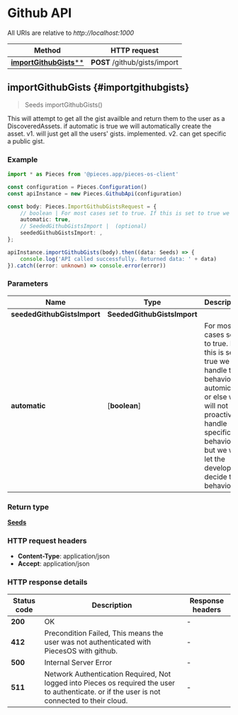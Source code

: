 # Github API

All URIs are relative to *http://localhost:1000*

Method | HTTP request
------------- | -------------
[**importGithubGists****](GithubApi#importgithubgists) | **POST** /github/gists/import


## **importGithubGists** {#importgithubgists}
> Seeds importGithubGists()

This will attempt to get all the gist availble and return them to the user as a DiscoveredAssets.  if automatic is true we will automatically create the asset.  v1. will just get all the users\' gists. implemented. v2. can get specific a public gist.

### Example

```typescript
import * as Pieces from '@pieces.app/pieces-os-client'

const configuration = Pieces.Configuration()
const apiInstance = new Pieces.GithubApi(configuration)

const body: Pieces.ImportGithubGistsRequest = {
    // boolean | For most cases set to true. If this is set to true we will handle the behavior automically or else we will not proactively handle specific behavior but we will let the developer decide the behavior. (optional)
    automatic: true,
    // SeededGithubGistsImport |  (optional)
    seededGithubGistsImport: ,
};

apiInstance.importGithubGists(body).then((data: Seeds) => {
    console.log('API called successfully. Returned data: ' + data)
}).catch((error: unknown) => console.error(error))
```

### Parameters

Name | Type | Description  | Notes
------------- | ------------- | ------------- | -------------
 **seededGithubGistsImport** | **SeededGithubGistsImport**|  |
 **automatic** | [**boolean**] | For most cases set to true. If this is set to true we will handle the behavior automically or else we will not proactively handle specific behavior but we will let the developer decide the behavior. | (optional) defaults to true


### Return type

[**Seeds**](../models/Seeds)

### HTTP request headers

- **Content-Type**: application/json
- **Accept**: application/json


### HTTP response details
| Status code | Description | Response headers
|-------------|-------------|------------------
**200** | OK |  -  |
**412** | Precondition Failed, This means the user was not authenticated with PiecesOS with github. |  -  |
**500** | Internal Server Error |  -  |
**511** | Network Authentication Required, Not logged into Pieces os required the user to authenticate. or if the user is not connected to their cloud. |  -  |



